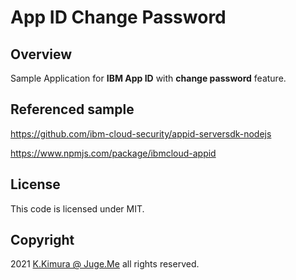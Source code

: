 # App ID Change Password

## Overview

Sample Application for **IBM App ID** with **change password** feature.


## Referenced sample

https://github.com/ibm-cloud-security/appid-serversdk-nodejs

https://www.npmjs.com/package/ibmcloud-appid


## License

This code is licensed under MIT.


## Copyright

2021 [K.Kimura @ Juge.Me](https://github.com/dotnsf) all rights reserved.

